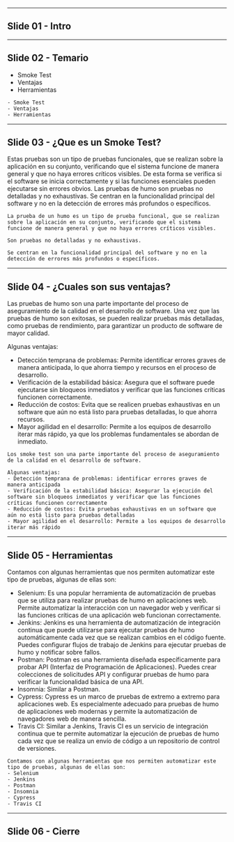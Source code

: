 __________________________________________________________________________________
## Slide 01 - Intro

__________________________________________________________________________________
## Slide 02 - Temario
- Smoke Test
- Ventajas
- Herramientas
```slide
- Smoke Test
- Ventajas
- Herramientas
```

__________________________________________________________________________________
## Slide 03 - ¿Que es un Smoke Test?
Estas pruebas son un tipo de pruebas funcionales, que se realizan sobre la aplicación en su conjunto, verificando que el sistema funcione de manera general y que no haya errores críticos visibles. De esta forma se verifica si el software se inicia correctamente y si las funciones esenciales pueden ejecutarse sin errores obvios. Las pruebas de humo son pruebas no detalladas y no exhaustivas. Se centran en la funcionalidad principal del software y no en la detección de errores más profundos o específicos.

```slide
La prueba de un humo es un tipo de prueba funcional, que se realizan sobre la aplicación en su conjunto, verificando que el sistema funcione de manera general y que no haya errores críticos visibles.

Son pruebas no detalladas y no exhaustivas.

Se centran en la funcionalidad principal del software y no en la detección de errores más profundos o específicos.
```

__________________________________________________________________________________
## Slide 04 - ¿Cuales son sus ventajas?

Las pruebas de humo son una parte importante del proceso de aseguramiento de la calidad en el desarrollo de software. Una vez que las pruebas de humo son exitosas, se pueden realizar pruebas más detalladas, como pruebas de rendimiento, para garantizar un producto de software de mayor calidad.

Algunas ventajas:
- Detección temprana de problemas: Permite identificar errores graves de manera anticipada, lo que ahorra tiempo y recursos en el proceso de desarrollo.
- Verificación de la estabilidad básica: Asegura que el software puede ejecutarse sin bloqueos inmediatos y verificar que las funciones críticas funcionen correctamente.
- Reducción de costos: Evita que se realicen pruebas exhaustivas en un software que aún no está listo para pruebas detalladas, lo que ahorra recursos.
- Mayor agilidad en el desarrollo: Permite a los equipos de desarrollo iterar más rápido, ya que los problemas fundamentales se abordan de inmediato.

```slide
Los smoke test son una parte importante del proceso de aseguramiento de la calidad en el desarrollo de software.

Algunas ventajas:
- Detección temprana de problemas: identificar errores graves de manera anticipada
- Verificación de la estabilidad básica: Asegurar la ejecución del software sin bloqueos inmediatos y verificar que las funciones críticas funcionen correctamente
- Reducción de costos: Evita pruebas exhaustivas en un software que aún no está listo para pruebas detalladas
- Mayor agilidad en el desarrollo: Permite a los equipos de desarrollo iterar más rápido
```

__________________________________________________________________________________
## Slide 05 - Herramientas
Contamos con algunas herramientas que nos permiten automatizar este tipo de pruebas, algunas de ellas son:
- Selenium: Es una popular herramienta de automatización de pruebas que se utiliza para realizar pruebas de humo en aplicaciones web. Permite automatizar la interacción con un navegador web y verificar si las funciones críticas de una aplicación web funcionan correctamente.
- Jenkins: Jenkins es una herramienta de automatización de integración continua que puede utilizarse para ejecutar pruebas de humo automáticamente cada vez que se realizan cambios en el código fuente. Puedes configurar flujos de trabajo de Jenkins para ejecutar pruebas de humo y notificar sobre fallos.
- Postman: Postman es una herramienta diseñada específicamente para probar API (Interfaz de Programación de Aplicaciones). Puedes crear colecciones de solicitudes API y configurar pruebas de humo para verificar la funcionalidad básica de una API.
- Insomnia: Similar a Postman.
- Cypress: Cypress es un marco de pruebas de extremo a extremo para aplicaciones web. Es especialmente adecuado para pruebas de humo de aplicaciones web modernas y permite la automatización de navegadores web de manera sencilla.
- Travis CI: Similar a Jenkins, Travis CI es un servicio de integración continua que te permite automatizar la ejecución de pruebas de humo cada vez que se realiza un envío de código a un repositorio de control de versiones.


```slide
Contamos con algunas herramientas que nos permiten automatizar este tipo de pruebas, algunas de ellas son:
- Selenium
- Jenkins
- Postman
- Insomnia
- Cypress
- Travis CI
```
__________________________________________________________________________________
## Slide 06 - Cierre